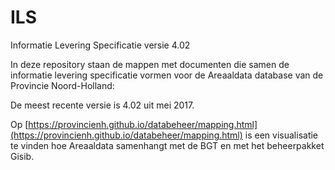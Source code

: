 ILS
===

Informatie Levering Specificatie versie 4.02

In deze repository staan de mappen met documenten die samen de informatie levering specificatie vormen voor de Areaaldata database van de Provincie Noord-Holland:

De meest recente versie is 4.02 uit mei 2017.

Op [https://provincienh.github.io/databeheer/mapping.html](https://provincienh.github.io/databeheer/mapping.html) is een visualisatie te vinden hoe Areaaldata samenhangt met de BGT en met het beheerpakket Gisib.
